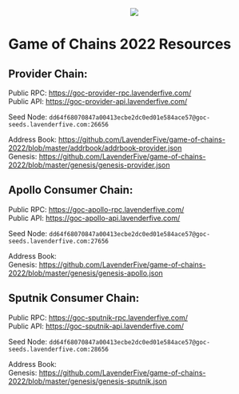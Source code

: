 <p align="center">
  <img src="https://user-images.githubusercontent.com/9121234/190864636-b5047a5b-8f44-42ed-a9de-62095bebd2a3.jpg" />
</p>
  
# Game of Chains 2022 Resources
  
## **Provider Chain**:  
Public RPC: https://goc-provider-rpc.lavenderfive.com/  
Public API: https://goc-provider-api.lavenderfive.com/  
  
Seed Node: `dd64f68070847a00413ecbe2dc0ed01e584ace57@goc-seeds.lavenderfive.com:26656`    
  
Address Book: https://github.com/LavenderFive/game-of-chains-2022/blob/master/addrbook/addrbook-provider.json   
Genesis: https://github.com/LavenderFive/game-of-chains-2022/blob/master/genesis/genesis-provider.json  

## **Apollo Consumer Chain**:  
Public RPC: https://goc-apollo-rpc.lavenderfive.com/   
Public API: https://goc-apollo-api.lavenderfive.com/   
  
Seed Node: `dd64f68070847a00413ecbe2dc0ed01e584ace57@goc-seeds.lavenderfive.com:27656`    
  
Address Book:   
Genesis: https://github.com/LavenderFive/game-of-chains-2022/blob/master/genesis/genesis-apollo.json  

## **Sputnik Consumer Chain**:  
Public RPC: https://goc-sputnik-rpc.lavenderfive.com/   
Public API: https://goc-sputnik-api.lavenderfive.com/ 
  
Seed Node: `dd64f68070847a00413ecbe2dc0ed01e584ace57@goc-seeds.lavenderfive.com:28656`    
  
Address Book:   
Genesis: https://github.com/LavenderFive/game-of-chains-2022/blob/master/genesis/genesis-sputnik.json
